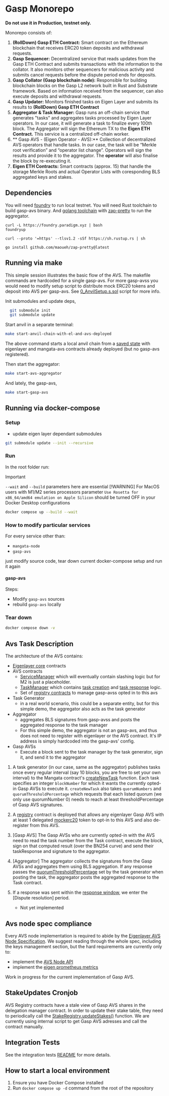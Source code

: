 # Gasp Monorepo

<b> Do not use it in Production, testnet only. </b>

Monorepo consists of:

1. **(RollDown) Gasp ETH Contract:** Smart contract on the Ethereum blockchain that receives ERC20 token deposits and withdrawal requests.
2. **Gasp Sequencer:** Decentralized service that reads updates from the Gasp ETH Contract and submits transactions with the information to the collator. It also monitors other sequencers for malicious activity and submits cancel requests before the dispute period ends for deposits.
3. **Gasp Collator (Gasp blockchain node):** Responsible for building blockchain blocks on the Gasp L2 network built in Rust and Substrate framework. Based on information received from the sequencer, can also execute deposits and withdrawal requests.
4. **Gasp Updater:** Monitors finished tasks on Eigen Layer and submits its results to **(RollDown) Gasp ETH Contract**
5. **Aggregator & Task Manager:** Gasp runs an off-chain service that generates "tasks" and aggregates tasks processed by Eigen Layer operators. In our case, it will generate a task to finalize every 100th block. The Aggregator will sign the Ethereum TX to the **Eigen ETH Contract.** This service is a centralized off-chain worker.
6. ** Gasp AVS - (Eigen Operator - AVS):** Collection of decentralized AVS operators that handle tasks. In our case, the task will be “Merkle root verification” and “operator list change”. Operators will sign the results and provide it to the aggregator. The **operator** will also finalise the block by re-executing it.
7. **Eigen ETH Contracts:** Smart contracts (approx. 15) that handle the storage Merkle Roots and actual Operator Lists with coresponding BLS aggregated keys and stakes.

## Dependencies

You will need [foundry](https://book.getfoundry.sh/getting-started/installation) to run local testnet. You will need Rust toolchain to build gasp-avs binary. And [golang toolchain](https://go.dev/doc/install) with [zap-pretty](https://github.com/maoueh/zap-pretty) to run the aggregator.
```
curl -L https://foundry.paradigm.xyz | bash
foundryup

curl --proto '=https' --tlsv1.2 -sSf https://sh.rustup.rs | sh

go install github.com/maoueh/zap-pretty@latest
```

## Running via make

This simple session illustrates the basic flow of the AVS. The makefile commands are hardcoded for a single gasp-avs. For more gasp-avss you would need to modify setup script to distribute mock ERC20 tokens and deposit into AVS per gasp-avs.
See [0_AnvilSetup.s.sol](contracts/script/0_AnvilSetup.s.sol#L88) script for more info.

Init submodules and update deps,

```bash
  git submodule init
  git submodule update
```


Start anvil in a separate terminal:

```bash
make start-anvil-chain-with-el-and-avs-deployed
```

The above command starts a local anvil chain from a [saved state](tests/integration/avs-and-eigenlayer-deployed-anvil-state.json) with eigenlayer and mangata-avs contracts already deployed (but no gasp-avs registered).

Then start the aggregator: 
```bash
make start-avs-aggregator
```
And lately, the gasp-avs,
```bash
make start-gasp-avs
```

## Running via docker-compose

### Setup

- update eigen layer dependant submodules

```bash
git submodule update --init --recursive
```

### Run

In the root folder run:

> [!IMPORTANT]
> `--wait` and `--build` parameters here are essential
> [!WARNING]
> For MacOS users with M1/M2 series processors parameter `Use Rosetta for x86_64/amd64 emulation on Apple Silicon` should be turned OFF in your Docker Desktop configurations

```bash
docker compose up --build --wait 
```

### How to modify particular services

For every service other than:

- `mangata-node`
- `gasp-avs`

just modify source code, tear down current docker-compose setup and run it again

#### gasp-avs

Steps:

- Modify `gasp-avs` sources
- rebuild `gasp-avs` locally

### Tear down

```bash
docker compose down -v
```

## Avs Task Description

The architecture of the AVS contains:

- [Eigenlayer core](https://github.com/Layr-Labs/eigenlayer-contracts/tree/master) contracts
- AVS contracts
  - [ServiceManager](contracts/src/MangataServiceManager.sol) which will eventually contain slashing logic but for M2 is just a placeholder.
  - [TaskManager](contracts/src/MangataTaskManager.sol) which contains [task creation](contracts/src/MangataTaskManager.sol#L83) and [task response](contracts/src/MangataTaskManager.sol#L102) logic.
  - Set of [registry contracts](https://github.com/Layr-Labs/eigenlayer-middleware) to manage gasp-avss opted in to this avs
- Task Generator
  - in a real world scenario, this could be a separate entity, but for this simple demo, the aggregator also acts as the task generator
- Aggregator
  - aggregates BLS signatures from gasp-avss and posts the aggregated response to the task manager
  - For this simple demo, the aggregator is not an gasp-avs, and thus does not need to register with eigenlayer or the AVS contract. It's IP address is simply hardcoded into the gasp-avs' config.
- Gasp AVSs
  - Execute a block sent to the task manager by the task generator, sign it, and send it to the aggregator


1. A task generator (in our case, same as the aggregator) publishes tasks once every regular interval (say 10 blocks, you are free to set your own interval) to the Mangata contract's [createNewTask](contracts/src/MangataTaskManager.sol#L83) function. Each task specifies an integer `blockNumber` for which it wants the currently opted-in Gasp AVSs to execute it. `createNewTask` also takes `quorumNumbers` and `quorumThresholdPercentage` which requests that each listed quorum (we only use quorumNumber 0) needs to reach at least thresholdPercentage of Gasp AVS signatures.

2. A [registry](https://github.com/Layr-Labs/eigenlayer-middleware/blob/master/src/BLSRegistryCoordinatorWithIndices.sol) contract is deployed that allows any eigenlayer Gasp AVS with at least 1 delegated [mockerc20](contracts/src/ERC20Mock.sol) token to opt-in to this AVS and also de-register from this AVS.

3. [Gasp AVS] The Gasp AVSs who are currently opted-in with the AVS need to read the task number from the Task contract, execute the block, sign on that computed result (over the BN254 curve) and send their taskResponse and signature to the aggregator.

4. [Aggregator] The aggregator collects the signatures from the Gasp AVSs and aggregates them using BLS aggregation. If any response passes the [quorumThresholdPercentage](contracts/src/IMangataTaskManager.sol#L36) set by the task generator when posting the task, the aggregator posts the aggregated response to the Task contract.

5. If a response was sent within the [response window](contracts/src/MangataTaskManager.sol#L122), we enter the [Dispute resolution] period.
   - Not yet implemented

## Avs node spec compliance

Every AVS node implementation is required to abide by the [Eigenlayer AVS Node Specification](https://eigen.nethermind.io/). We suggest reading through the whole spec, including the keys management section, but the hard requirements are currently only to:
- implement the [AVS Node API](https://eigen.nethermind.io/docs/category/avs-node-api)
- implement the [eigen prometheus metrics](https://eigen.nethermind.io/docs/category/metrics)

Work in progress for the current implementation of Gasp AVS.

## StakeUpdates Cronjob

AVS Registry contracts have a stale view of Gasp AVS shares in the delegation manager contract. In order to update their stake table, they need to periodically call the [StakeRegistry.updateStakes()](https://github.com/Layr-Labs/eigenlayer-middleware/blob/f171a0812126bbb0bb6d44f53c622591a643e987/src/StakeRegistry.sol#L76) function. We are currently using internal script to get Gasp AVS adresses and call the contract manually.

## Integration Tests

See the integration tests [README](tests/integration/README.md) for more details.

## How to start a local environment

1. Ensure you have Docker Compose installed
2. Run `docker compose up -d` command from the root of the repository
